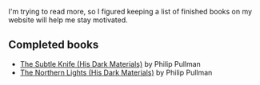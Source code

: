 <!--
  # This file is distributed under under the Creative Commons
  # Attribution 4.0 International License. To view a copy of this
  # license, please visit <http://creativecommons.org/licenses/by/4.0/>.

  title: 'Book List: 2021 Edition'
  twigTemplate: .templates/notes-base.html.twig
-->

I'm trying to read more, so I figured keeping a list of finished
books on my website will help me stay motivated.


## Completed books

  - [The Subtle Knife (His Dark Materials)][1] by Philip Pullman
  - [The Northern Lights (His Dark Materials)][2] by Philip Pullman

[1]: <https://en.wikipedia.org/wiki/The_Subtle_Knife>
[2]: <https://en.wikipedia.org/wiki/Northern_Lights_(novel)>
